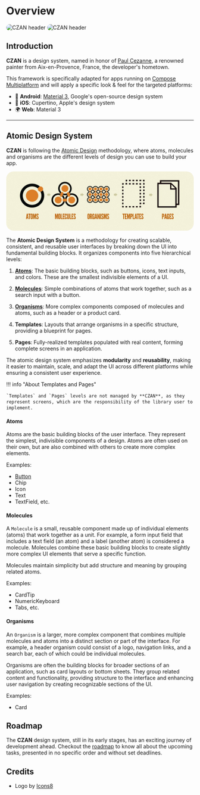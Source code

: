 <style>
  img {
    border-radius: 20px;
  }
</style>

# Overview

![CZAN header](https://github.com/user-attachments/assets/98b75c88-3f92-4b7e-915f-b0fc5b1ddc5a#gh-light-mode-only)
![CZAN header](https://github.com/user-attachments/assets/2fbcb69a-c6a3-4954-a1eb-d513135bd527#gh-dark-mode-only)

## Introduction

**CZAN** is a design system, named in honor of [Paul Cezanne](https://en.wikipedia.org/wiki/Paul_C%C3%A9zanne), a renowned painter from Aix-en-Provence, France, the developer's hometown.

This framework is specifically adapted for apps running on [Compose Multiplatform](https://www.jetbrains.com/lp/compose-multiplatform/) and will apply a specific look & feel for the targeted platforms:

- 🤖 **Android**: [Material 3](https://m3.material.io/), Google's open-source design system
- 🍎 **iOS**: Cupertino, Apple's design system
- 🌍 **Web**: Material 3

---

## Atomic Design System

**CZAN** is following the [Atomic Design](https://bradfrost.com/blog/post/atomic-web-design/) methodology, where atoms, molecules and organisms are the different levels of design you can
use to build your app.

<img src="assets/atomic_design.jpg" alt="Atomic Design System">

The **Atomic Design System** is a methodology for creating scalable, consistent, and reusable user interfaces by breaking down the UI into fundamental building blocks. It organizes components into five hierarchical levels:

1. [**Atoms**](#atoms): The basic building blocks, such as buttons, icons, text inputs, and colors. These are the smallest indivisible elements of a UI.

2. [**Molecules**](#molecules): Simple combinations of atoms that work together, such as a search input with a button.

3. [**Organisms**](#organisms): More complex components composed of molecules and atoms, such as a header or a product card.

4. **Templates**: Layouts that arrange organisms in a specific structure, providing a blueprint for pages.

5. **Pages**: Fully-realized templates populated with real content, forming complete screens in an application.

The atomic design system emphasizes **modularity** and **reusability**, making it easier to maintain, scale, and adapt the UI across different platforms while ensuring a consistent user experience.

!!! info "About Templates and Pages"

    `Templates` and `Pages` levels are not managed by **CZAN**, as they represent screens, which are the responsibility of the library user to implement.

#### Atoms

Atoms are the basic building blocks of the user interface. They represent the simplest, indivisible components of a design. Atoms are often used on their own, but are also combined with others to create more complex elements.

Examples:

- [Button](atoms/button.md)
- Chip
- Icon
- Text
- TextField, etc.

#### Molecules

A `Molecule` is a small, reusable component made up of individual elements (atoms) that work together as a unit. For example, a form input field that includes a text field (an atom) and a label (another atom) is considered a molecule. Molecules combine these basic building blocks to create slightly more complex UI elements that serve a specific function.

Molecules maintain simplicity but add structure and meaning by grouping related atoms.

Examples:

- CardTip
- NumericKeyboard
- Tabs, etc.

#### Organisms

An `Organism` is a larger, more complex component that combines multiple molecules and atoms into a distinct section or part of the interface. For example, a header organism could consist of a logo, navigation links, and a search bar, each of which could be individual molecules.

Organisms are often the building blocks for broader sections of an application, such as card layouts or bottom sheets. They group related content and functionality, providing structure to the interface and enhancing user navigation by creating recognizable sections of the UI.

Examples:

- Card

## Roadmap

The **CZAN** design system, still in its early stages, has an exciting journey of development ahead. Checkout the [roadmap](https://github.com/users/Tweener/projects/1/views/1) to know all about the
upcoming tasks, presented in no specific order and without set deadlines.

## Credits

- Logo by [Icons8](https://icons8.com/icon/38803/atom-editor)
